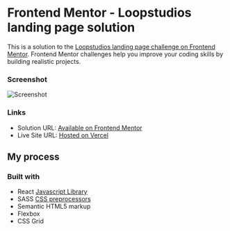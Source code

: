 # Frontend Mentor - Loopstudios landing page solution

This is a solution to the [Loopstudios landing page challenge on Frontend Mentor](https://www.frontendmentor.io/challenges/loopstudios-landing-page-N88J5Onjw). Frontend Mentor challenges help you improve your coding skills by building realistic projects. 

### Screenshot

![Screenshot](./public/images/article.png)

### Links

- Solution URL: [Available on Frontend Mentor](https://www.frontendmentor.io/solutions/article-component-in-react-that-dosent-require-using-react-ymIh7lynQy)
- Live Site URL: [Hosted on Vercel](https://fm-article-eight.vercel.app/)

## My process

### Built with
- React [Javascript Library](https://react.dev/)
- SASS [CSS preprocessors](https://sass-lang.com/)
- Semantic HTML5 markup
- Flexbox
- CSS Grid
